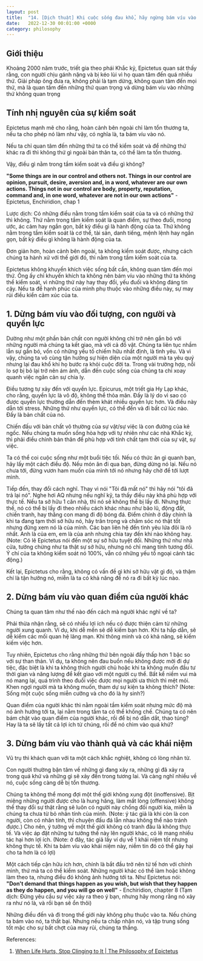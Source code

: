 ```yaml
---
layout: post
title:  "14. [Dịch thuật] Khi cuộc sống đau khổ, hãy ngừng bám víu vào nó"
date:   2022-12-30 00:01:00 +0000
category: philosophy
---
```


## Giới thiệu 
Khoảng 2000 năm trước, triết gia theo phái Khắc kỷ, Epictetus quan sát thấy rằng, con người chịu gánh nặng và bị kéo lùi vì họ quan tâm đến quá nhiều thứ. Giải pháp ông đưa ra, không phải là tạm dừng, không quan tâm đến mọi thứ, mà là quan tâm đến những thứ quan trọng và dừng bám víu vào những thứ không quan trọng

<!-- Một vài thứ nằm trong tầm kiểm soát của ta, một vài thứ khác thì không. Nếu ta quan tâm đến nhũng ta có thể kiểm soát, ta đứng ở phía mạnh. Tuy nhiên, nếu ta sao nhãng và tập trung vào thứ không nằm trong tầm kiểm soát, ta rơi vào thế yếu.  -->

## Tính nhị nguyên của sự kiểm soát 
Epictetus mạnh mẽ cho rằng, hoàn cảnh bên ngoài chỉ làm tổn thương ta, nếu ta cho phép nó làm như vậy, có nghĩa là, ta bám víu vào nó. 

Nếu ta chỉ quan tâm đến những thứ ta có thể kiểm soát và để những thứ khác ra đi thì không thứ gì ngoài bản thân ta, có thể làm ta tổn thương. 

Vậy, điều gì nằm trong tầm kiểm soát và điều gì không? 

**"Some things are in our control and others not. Things in our control are opinion, pursuit, desire, aversion and, in a word, whatever are our own actions. Things not in our control are body, property, reputation, command and, in one word, whatever are not in our own actions"** - Epictetus, Enchiridion, chap 1

Lược dịch: Có những điều nằm trong tầm kiểm soát của ta và có những thứ thì không. Thứ nằm trong tầm kiểm soát là quan điểm, sự theo đuổi, mong ước, ác cảm hay ngắn gọn, bất kỳ điều gì là hành động của ta. Thứ không nằm trong tầm kiểm soát là cơ thể, tài sản, danh tiếng, mệnh lệnh hay ngắn gọn, bất kỳ điều gì không là hành động của ta. 

Đơn giản hơn, hoàn cảnh bên ngoài, ta không kiểm soát được, nhưng cách chúng ta hành xử với thế giới đó, thì nằm trong tầm kiểm soát của ta. 

Epictetus không khuyến khích việc sống bất cần, không quan tâm đến mọi thứ. Ông ấy chỉ khuyến khích ta không nên bám víu vào những thứ ta không thể kiểm soát, vì những thứ này hay thay đổi, yếu đuối và không đáng tin cậy. Nếu ta để hạnh phúc của mình phụ thuộc vào những điều này, sự may rủi điều kiển cảm xúc của ta.

## 1. Dừng bám víu vào đối tượng, con người và quyền lực 

Dường như một phần bản chất con người không chỉ trở nên gắn bó với những người mà chúng ta kết giao, mà với cả đồ vật. Chúng ta liên tục nhầm lẫn sự gắn bó, vốn có những yếu tố chiếm hữu nhất định, là tình yêu. Và vì vậy, chúng ta vô cùng tận hưởng sự hiện diện của một người mà ta yêu quý nhưng lại đau khổ khi họ bước ra khỏi cuộc đời ta. Trong vài trường hợp, nỗi lo sợ bị bỏ lại trở nên ám ảnh, dẫn đến cuộc sống của chúng ta chỉ xoay quanh việc ngăn cản sự chia ly. 

Điều tương tự xảy đến với quyền lực. Epicurus, một triết gia Hy Lạp khác, cho rằng, quyền lực là vô độ, không thể thỏa mãn. Đấy là lý do vì sao có được quyền lực thường dẫn đến thèm khát nhiều quyền lực hơn. Và điều này dẫn tới stress. Những thứ như quyền lực, có thể đến và đi bất cứ lúc nào. Đấy là bản chất của nó. 

Chiến đấu với bản chất vô thường của sự vật/sự việc là con đường của kẻ ngốc. Nếu chúng ta muốn sống hòa hợp với tự nhiên như các nhà Khắc kỷ, thì phải điều chỉnh bản thân để phù hợp với tính chất tạm thời của sự vật, sự việc. 

Ta có thể coi cuộc sống như một buổi tiệc tối. Nếu có thức ăn gì quanh bạn, hãy lấy một cách điều độ. Nếu món ăn đi qua bạn, đừng dừng nó lại. Nếu nó chưa tới, đừng vươn ham muốn của mình tới nó nhưng hãy chờ để tới lượt mình.

Tiếp đến, thay đổi cách nghĩ. Thay vì nói "Tôi đã mất nó" thì hãy nói "tôi đã trả lại nó". Nghe hơi AQ nhưng nếu nghĩ kỹ, ta thấy điều này khá phù hợp với thực tế. Nếu ta sở hữu 1 căn nhà, thì nó sẽ không thể bị lấy đi. Nhưng thực thế, nó có thể bị lấy đi theo nhiều cách khác nhau như bão lũ, động đất, chiến tranh, hay thằng con mang đi độ bóng đá. Điểm chính ở đây chính là khi ta đang tạm thời sở hữu nó, hãy trân trọng và chăm sóc nó thật tốt nhưng đừng xem nó là của mình. Các bạn liên hệ đến tình yêu lứa đôi là rõ nhất. Anh là của em, em là của anh nhưng chia tay đến khi nào không hay. (Note: Có lẽ Epictetus nói đến một sự sở hữu tuyệt đối. Những thứ như nhà cửa, tưởng chừng như ta thật sự sở hữu, nhưng nó chỉ mang tính tương đối. Ý chí của ta không kiểm soát nó 100%, vẫn có những yếu tố ngoại cảnh tác động.)

Kết lại, Epictetus cho rằng, không có vấn đề gì khi sở hữu vật gì đó, và thậm chí là tận hưởng nó, miễn là ta có khả năng để nó ra đi bất kỳ lúc nào. 

## 2. Dừng bám víu vào quan điểm của người khác 

Chúng ta quan tâm như thế nào đến cách mà người khác nghĩ về ta?

Phải thừa nhận rằng, sẽ có nhiều lợi ích nếu có được thiện cảm từ những người xung quanh. Ví dụ, khi dễ mến sẽ dễ kiếm bạn hơn. Khi ta hấp dẫn, sẽ dễ kiếm các mối quan hệ lãng mạn. Khi thông minh và có khả năng, sẽ kiếm kiếm việc hơn. 

Tuy nhiên, Epictetus cho rằng những thứ bên ngoài đấy thấp hơn 1 bậc so với sự than thản. Ví dụ, ta không nên đau buồn nếu không được mời đi dự tiệc, đặc biệt là khi ta không thích người chủ hoặc khi ta không muốn đầu tư thời gian và năng lượng để kết giao với một người cụ thể. Bất kể niềm vui mà nó mang lại, quá trình theo đuổi việc được mọi người ưa thích thì mệt mỏi. Khen ngợi người mà ta không muốn, tham dự sự kiện ta không thích? (Note: Sống một cuộc sống miễn cưỡng và cho đó là hy sinh?)

Quan điểm của người khác thì nằm ngoài tầm kiểm soát nhưng mức độ mà nó ảnh hưởng tới ta, lại nằm trong tầm ta có thể khống chế. Chúng ta có nên bám chặt vào quan điểm của người khác, rồi để bị nó dẫn dắt, thao túng? Hay là ta sẽ lấy tất cả lợi ích từ chúng, rồi để nó chìm vào quá khứ? 

## 3. Dừng bám víu vào thành quả và các khái niệm
Vũ trụ thì khách quan với ta một cách khắc nghiệt, không có lòng nhân từ. 

Con người thường bận tâm về những gì đang xảy ra, những gì đã xảy ra trong quá khứ và những gì sẽ xảy đến trong tương lai. Và càng nghĩ nhiều về nó, cuộc sống càng dễ bị tổn thương. 

Chúng ta không thể mong đợi một thế giới không xung đột (inoffensive). Bịt miệng những người được cho là hung hăng, làm mất lòng (offensive) không thể thay đổi sự thật rằng sẽ luôn có người này chống đối người kia, miễn là chúng ta chưa từ bỏ nhân tính của mình. (Note: ý tác giả là khi còn là con người, còn có nhân tính, thì chuyện đấu đá lẫn nhau không thể nào tránh được.) Cho nên, ý tưởng về một thế giới không có tranh đấu là không thực tế. Và việc áp đặt những tư tưởng thế này lên người khác, có lẽ mang nhiều tác hại hơn lợi ích. (Note: ở đây, tác giả lấy ví dụ về 1 khái niệm tốt nhưng không thực tế. Khi ta bám víu vào khái niệm này, niềm tin đó có thể gây hại cho ta hơn là có lợi)

Một cách tiếp cận hữu ích hơn, chính là bắt đầu trở nên tử tế hơn với chính mình, thứ mà ta có thể kiểm soát. Những người khác có thể làm hoặc không làm theo ta, nhưng điều đó không ảnh hướng tới ta. Như Epictetus nói: **"Don't demand that things happen as you wish, but wish that they happen as they do happen, and you will go on well"** - Enchiridion, chapter 8 (Tạm dịch: Đừng yêu cầu sự việc xảy ra theo ý bạn, nhưng hãy mong rằng nó xảy ra như nó là, và rồi bạn sẽ ổn thôi)

Những điều đến và đi trong thế giới này không phụ thuộc vào ta. Nếu chúng ta bám vào nó, ta thất bại. Nhưng nếu ta chấp nhận nó, và tập trung sống tốt mặc cho sự bất chợt của may rủi, chúng ta thắng.

References: 
1. [When Life Hurts, Stop Clinging to It \| The Philosophy of Epictetus](https://www.youtube.com/watch?v=p2KHo95Qknk)